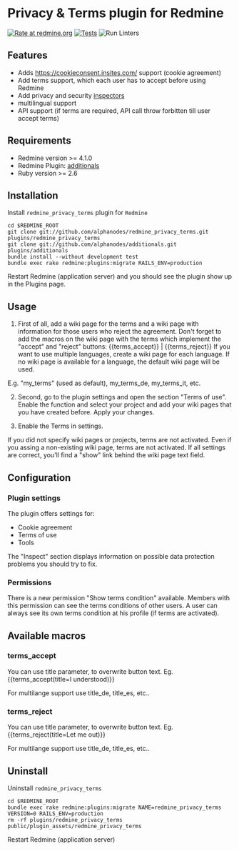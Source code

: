 Privacy & Terms plugin for Redmine
==================================

[![Rate at redmine.org](https://img.shields.io/badge/rate%20at-redmine.org-blue.svg?style=fla)](https://www.redmine.org/plugins/redmine_privacy_terms) [![Tests](https://github.com/AlphaNodes/redmine_privacy_terms/workflows/Tests/badge.svg)](https://github.com/AlphaNodes/redmine_privacy_terms/actions?query=workflow%3A"Run+Tests) ![Run Linters](https://github.com/AlphaNodes/redmine_privacy_terms/workflows/Run%20Linters/badge.svg)

Features
--------

* Adds https://cookieconsent.insites.com/ support (cookie agreement)
* Add terms support, which each user has to accept before using Redmine
* Add privacy and security [inspectors](https://github.com/alphanodes/redmine_privacy_terms/blob/master/INSPECTORS.md)
* multilingual support
* API support (if terms are required, API call throw forbitten till user accept terms)

Requirements
------------

* Redmine version >= 4.1.0
* Redmine Plugin: [additionals](https://github.com/alphanodes/additionals)
* Ruby version >= 2.6

Installation
------------

Install ``redmine_privacy_terms`` plugin for `Redmine`

    cd $REDMINE_ROOT
    git clone git://github.com/alphanodes/redmine_privacy_terms.git plugins/redmine_privacy_terms
    git clone git://github.com/alphanodes/additionals.git plugins/additionals
    bundle install --without development test
    bundle exec rake redmine:plugins:migrate RAILS_ENV=production

Restart Redmine (application server) and you should see the plugin show up in the Plugins page.

Usage
-----

1. First of all, add a wiki page for the terms and a wiki page with information for those users who reject the agreement.
Don't forget to add the macros on the wiki page with the terms which implement the "accept" and "reject" buttons: {{terms_accept}} | {{terms_reject}}
If you want to use multiple languages, create a wiki page for each language. If no wiki page is available for a language, the default wiki page will be used.

E.g. "my_terms" (used as default), my_terms_de, my_terms_it, etc.

2. Second, go to the plugin settings and open the section "Terms of use". Enable the function and select your project and add your wiki pages that you have created before. Apply your changes.

3. Enable the Terms in settings.

If you did not specify wiki pages or projects, terms are not activated. Even if you assing a non-existing wiki page, terms are not activated. If all settings are correct, you'll find a "show" link behind the wiki page text field.


Configuration
-------------

### Plugin settings

The plugin offers settings for:

* Cookie agreement
* Terms of use
* Tools

The "Inspect" section displays information on possible data protection problems you should try to fix.

### Permissions

There is a new permission "Show terms condition" available. Members with this permission can see the terms conditions of other users. A user can always see its own terms condition at his profile (if terms are activated).

Available macros
----------------

### terms_accept

You can use title parameter, to overwrite button text. Eg. {{terms_accept(title=I understood)}}

For multilange support use title_de, title_es, etc..

### terms_reject

You can use title parameter, to overwrite button text. Eg. {{terms_reject(title=Let me out)}}

For multilange support use title_de, title_es, etc..

Uninstall
---------

Uninstall ``redmine_privacy_terms``

    cd $REDMINE_ROOT
    bundle exec rake redmine:plugins:migrate NAME=redmine_privacy_terms VERSION=0 RAILS_ENV=production
    rm -rf plugins/redmine_privacy_terms public/plugin_assets/redmine_privacy_terms

Restart Redmine (application server)

